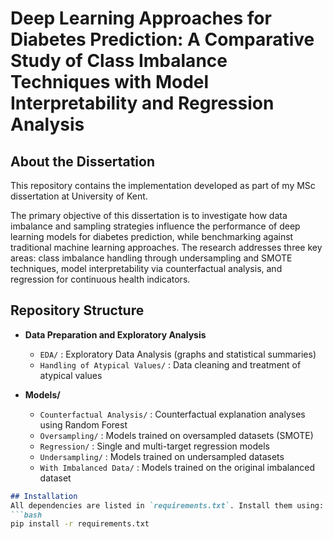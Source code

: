 # Deep Learning Approaches for Diabetes Prediction: A Comparative Study of Class Imbalance Techniques with Model Interpretability and Regression Analysis


## About the Dissertation
This repository contains the implementation developed as part of my MSc dissertation at University of Kent.

The primary objective of this dissertation is to investigate how data imbalance and sampling strategies influence the performance of deep learning models for diabetes prediction, while benchmarking against traditional machine learning approaches. The research addresses three key areas: class imbalance handling through undersampling and SMOTE techniques, model interpretability via counterfactual analysis, and regression for continuous health indicators.


## Repository Structure
- **Data Preparation and Exploratory Analysis**  
  - `EDA/` : Exploratory Data Analysis (graphs and statistical summaries)  
  - `Handling of Atypical Values/` : Data cleaning and treatment of atypical values  

- **Models/**  
  - `Counterfactual Analysis/` : Counterfactual explanation analyses using Random Forest 
  - `Oversampling/` : Models trained on oversampled datasets (SMOTE)   
  - `Regression/` : Single and multi-target regression models  
  - `Undersampling/` : Models trained on undersampled datasets  
  - `With Imbalanced Data/` : Models trained on the original imbalanced dataset  


```markdown
## Installation
All dependencies are listed in `requirements.txt`. Install them using:
```bash
pip install -r requirements.txt
